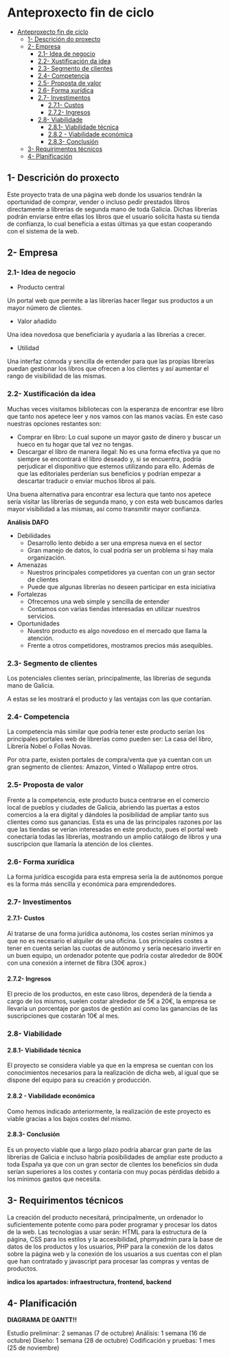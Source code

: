 # Anteproxecto fin de ciclo

- [Anteproxecto fin de ciclo](#anteproxecto-fin-de-ciclo)
  - [1- Descrición do proxecto](#1--descrición-do-proxecto)
  - [2- Empresa](#2--empresa)
    - [2.1- Idea de negocio](#21--idea-de-negocio)
    - [2.2- Xustificación da idea](#22--xustificación-da-idea)
    - [2.3- Segmento de clientes](#23--segmento-de-clientes)
    - [2.4- Competencia](#24--competencia)
    - [2.5- Proposta de valor](#25--proposta-de-valor)
    - [2.6- Forma xurídica](#26--forma-xurídica)
    - [2.7- Investimentos](#27--investimentos)
      - [2.7.1- Custos](#271--custos)
      - [2.7.2- Ingresos](#272--ingresos)
    - [2.8- Viabilidade](#28--viabilidade)
      - [2.8.1- Viabilidade técnica](#281--viabilidade-técnica)
      - [2.8.2 - Viabilidade económica](#282---viabilidade-económica)
      - [2.8.3- Conclusión](#283--conclusión)
  - [3- Requirimentos técnicos](#3--requirimentos-técnicos)
  - [4- Planificación](#4--planificación)


## 1- Descrición do proxecto

Este proyecto trata de una página web donde los usuarios tendrán la oportunidad de comprar, vender o incluso pedir prestados
libros directamente a librerías de segunda mano de toda Galicia. Dichas librerías podrán enviarse entre ellas los libros que el
usuario solicita hasta su tienda de confianza, lo cual beneficia a estas últimas ya que estan cooperando con el sistema de la web.


## 2- Empresa

### 2.1- Idea de negocio

- Producto central

Un portal web que permite a las librerías hacer llegar sus productos a un mayor número de clientes.

- Valor añadido

Una idea novedosa que beneficiaría y ayudaría a las librerías a crecer.

- Utilidad

Una interfaz cómoda y sencilla de entender para que las propias librerías puedan gestionar los libros que ofrecen a los clientes y así aumentar el rango de visibilidad de las mismas.

### 2.2- Xustificación da idea

Muchas veces visitamos bibliotecas con la esperanza de encontrar ese libro que tanto nos apetece leer y nos vamos con las manos vacías. En este caso nuestras opciones restantes son:

- Comprar en libro: Lo cual supone un mayor gasto de dinero y buscar un hueco en tu hogar que tal vez no tengas.
- Descargar el libro de manera ilegal: No es una forma efectiva ya que no siempre se encontrará el libro deseado y, si se encuentra, podría perjudicar el disponitivo que estemos utilizando para ello. Además de que las editoriales perderían sus beneficios y podrían empezar a descartar traducir o enviar muchos libros al país.

Una buena alternativa para encontrar esa lectura que tanto nos apetece sería visitar las librerías de segunda mano, y con esta web buscamos darles mayor visibilidad a las mismas, así como transmitir mayor confianza.

**Análisis DAFO**

- Debilidades
  - Desarrollo lento debido a ser una empresa nueva en el sector
  - Gran manejo de datos, lo cual podría ser un problema si hay mala organización.
- Amenazas
  - Nuestros principales competidores ya cuentan con un gran sector de clientes
  - Puede que algunas librerías no deseen participar en esta iniciativa
- Fortalezas
  - Ofrecemos una web simple y sencilla de entender
  - Contamos con varias tiendas interesadas en utilizar nuestros servicios.
- Oportunidades
  - Nuestro producto es algo novedoso en el mercado que llama la atención.
  - Frente a otros competidores, mostramos precios más asequibles.


### 2.3- Segmento de clientes

Los potenciales clientes serían, principalmente, las librerías de segunda mano de Galicia.

A estas se les mostrará el producto y las ventajas con las que contarían.

### 2.4- Competencia

La competencia más similar que podría tener este producto serían los principales portales web de librerías como pueden ser: La casa del libro, Librería Nobel o Follas Novas.

Por otra parte, existen portales de compra/venta que ya cuentan con un gran segmento de clientes: Amazon, Vinted o Wallapop entre otros.

### 2.5- Proposta de valor

Frente a la competencia, este producto busca centrarse en el comercio local de pueblos y ciudades de Galicia, abriendo las puertas a estos comercios a la era digital y dándoles la posibilidad de ampliar tanto sus clientes como sus ganancias. Esta es una de las principales razones por las que las tiendas se verían interesadas en este producto, pues el portal web conectaría todas las librerías, mostrando un amplio catálogo de libros y una suscripcion que llamaría la atención de los clientes.

### 2.6- Forma xurídica

La forma jurídica escogida para esta empresa sería la de autónomos porque es la forma más sencilla y económica para emprendedores.

### 2.7- Investimentos

#### 2.7.1- Custos
Al tratarse de una forma jurídica autónoma, los costes serían mínimos ya que no es necesario el alquiler de una oficina. Los principales
costes a tener en cuenta serían las cuotas de autónomo y sería necesario invertir en un buen equipo, un ordenador potente que podría costar alrededor de 800€ con una conexión a internet de fibra (30€ aprox.)

#### 2.7.2- Ingresos

El precio de los productos, en este caso libros, dependerá de la tienda a cargo de los mismos, suelen costar alrededor de 5€ a 20€, la empresa se llevaría un porcentaje por gastos de gestión así como las ganancias de las suscripciones que costarán 10€ al mes.

### 2.8- Viabilidade

#### 2.8.1- Viabilidade técnica

El proyecto se considera viable ya que en la empresa se cuentan con los conocimientos necesarios para la realización de dicha web, al igual que se dispone del equipo para su creación y producción.

#### 2.8.2 - Viabilidade económica

Como hemos indicado anteriormente, la realización de este proyecto es viable gracias a los bajos costes del mismo.


#### 2.8.3- Conclusión

Es un proyecto viable que a largo plazo podría abarcar gran parte de las librerías de Galicia e incluso habría posibilidades de
ampliar este producto a toda España ya que con un gran sector de clientes los beneficios sin duda serían superiores a los costes
y contaría con muy pocas pérdidas debido a los mínimos gastos que necesita.

## 3- Requirimentos técnicos

La creación del producto necesitará, principalmente, un ordenador lo suficientemente potente como para poder programar y procesar
los datos de la web. Las tecnologías a usar serán: HTML para la estructura de la página, CSS para los estilos y la accesibilidad, 
phpmyadmin para la base de datos de los productos y los usuarios, PHP para la conexión de los datos sobre la página web y la conexión de los usuarios a sus cuentas con el plan que han contratado y javascript para procesar las compras y ventas de productos.

**indica los apartados: infraestructura, frontend, backend**

## 4- Planificación
**DIAGRAMA DE GANTT!!**

Estudio preliminar: 2 semanas (7 de octubre)
Análisis: 1 semana (16 de octubre)
Diseño: 1 semana (28 de octubre)
Codificación y pruebas: 1 mes (25 de noviembre)
